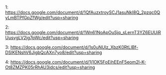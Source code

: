 
1: https://docs.google.com/document/d/1QfAuzxtroySCJ1asuNkI8Q_2pzqc0QyLmBTPfGpZfWg/edit?usp=sharing

2: https://docs.google.com/document/d/1Wn61NoApOuSjq_sLernT3YZ6EUUiRUusvgLV2jg7pWc/edit?usp=sharing

3: https://docs.google.com/document/d/1s0uNUlz_XbzK0RtLlBf-DSlKENshV6JigbQcAXn7yo8/edit?usp=sharing

4: https://docs.google.com/document/d/1j1OK5FoEihEEnF5eom2l-K-Ot8ZMZPK05rRhAU3idcs/edit?usp=sharing